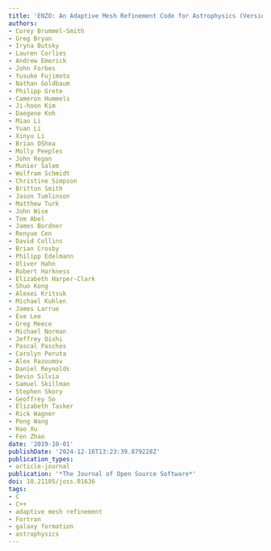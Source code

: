 ```yaml
---
title: 'ENZO: An Adaptive Mesh Refinement Code for Astrophysics (Version 2.6)'
authors:
- Corey Brummel-Smith
- Greg Bryan
- Iryna Butsky
- Lauren Corlies
- Andrew Emerick
- John Forbes
- Yusuke Fujimoto
- Nathan Goldbaum
- Philipp Grete
- Cameron Hummels
- Ji-hoon Kim
- Daegene Koh
- Miao Li
- Yuan Li
- Xinyu Li
- Brian OShea
- Molly Peeples
- John Regan
- Munier Salem
- Wolfram Schmidt
- Christine Simpson
- Britton Smith
- Jason Tumlinson
- Matthew Turk
- John Wise
- Tom Abel
- James Bordner
- Renyue Cen
- David Collins
- Brian Crosby
- Philipp Edelmann
- Oliver Hahn
- Robert Harkness
- Elizabeth Harper-Clark
- Shuo Kong
- Alexei Kritsuk
- Michael Kuhlen
- James Larrue
- Eve Lee
- Greg Meece
- Michael Norman
- Jeffrey Oishi
- Pascal Paschos
- Carolyn Peruta
- Alex Razoumov
- Daniel Reynolds
- Devin Silvia
- Samuel Skillman
- Stephen Skory
- Geoffrey So
- Elizabeth Tasker
- Rick Wagner
- Peng Wang
- Hao Xu
- Fen Zhao
date: '2019-10-01'
publishDate: '2024-12-16T13:23:39.879228Z'
publication_types:
- article-journal
publication: '*The Journal of Open Source Software*'
doi: 10.21105/joss.01636
tags:
- C
- C++
- adaptive mesh refinement
- Fortran
- galaxy formation
- astrophysics
---
```

